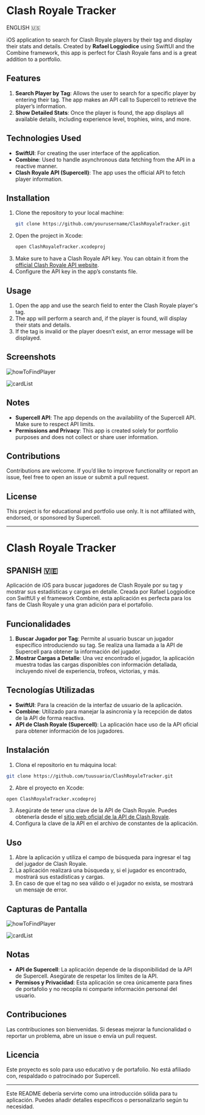 # Clash Royale Tracker


ENGLISH 🇺🇸

iOS application to search for Clash Royale players by their tag and display their stats and details. Created by **Rafael Loggiodice** using SwiftUI and the Combine framework, this app is perfect for Clash Royale fans and is a great addition to a portfolio.

## Features

1. **Search Player by Tag**: Allows the user to search for a specific player by entering their tag. The app makes an API call to Supercell to retrieve the player’s information.
2. **Show Detailed Stats**: Once the player is found, the app displays all available details, including experience level, trophies, wins, and more.

## Technologies Used

- **SwiftUI**: For creating the user interface of the application.
- **Combine**: Used to handle asynchronous data fetching from the API in a reactive manner.
- **Clash Royale API (Supercell)**: The app uses the official API to fetch player information.

## Installation

1. Clone the repository to your local machine:
    ```bash
    git clone https://github.com/yourusername/ClashRoyaleTracker.git
    ```
2. Open the project in Xcode:
    ```bash
    open ClashRoyaleTracker.xcodeproj
    ```
3. Make sure to have a Clash Royale API key. You can obtain it from the [official Clash Royale API website](https://developer.clashroyale.com).
4. Configure the API key in the app’s constants file.

## Usage

1. Open the app and use the search field to enter the Clash Royale player's tag.
2. The app will perform a search and, if the player is found, will display their stats and details.
3. If the tag is invalid or the player doesn’t exist, an error message will be displayed.

## Screenshots

![howToFindPlayer](https://github.com/user-attachments/assets/478d0b2a-009d-4889-ac6e-7c4b9d3f1dcd)

![cardList](https://github.com/user-attachments/assets/3031746e-a977-4517-ac8f-751befa7c1d7)


## Notes

- **Supercell API**: The app depends on the availability of the Supercell API. Make sure to respect API limits.
- **Permissions and Privacy**: This app is created solely for portfolio purposes and does not collect or share user information.

## Contributions

Contributions are welcome. If you’d like to improve functionality or report an issue, feel free to open an issue or submit a pull request.

## License

This project is for educational and portfolio use only. It is not affiliated with, endorsed, or sponsored by Supercell.

---

# Clash Royale Tracker

SPANISH 🇻🇪
---

Aplicación de iOS para buscar jugadores de Clash Royale por su tag y mostrar sus estadísticas y cargas en detalle. Creada por Rafael Loggiodice con SwiftUI y el framework Combine, esta aplicación es perfecta para los fans de Clash Royale y una gran adición para el portafolio.

## Funcionalidades

1. **Buscar Jugador por Tag**: Permite al usuario buscar un jugador específico introduciendo su tag. Se realiza una llamada a la API de Supercell para obtener la información del jugador.
2. **Mostrar Cargas a Detalle**: Una vez encontrado el jugador, la aplicación muestra todas las cargas disponibles con información detallada, incluyendo nivel de experiencia, trofeos, victorias, y más.

## Tecnologías Utilizadas

- **SwiftUI**: Para la creación de la interfaz de usuario de la aplicación.
- **Combine**: Utilizado para manejar la asincronía y la recepción de datos de la API de forma reactiva.
- **API de Clash Royale (Supercell)**: La aplicación hace uso de la API oficial para obtener información de los jugadores.

## Instalación

1. Clona el repositorio en tu máquina local:
```bash
git clone https://github.com/tuusuario/ClashRoyaleTracker.git
```
2. Abre el proyecto en Xcode:
```bash
open ClashRoyaleTracker.xcodeproj
```
3. Asegúrate de tener una clave de la API de Clash Royale. Puedes obtenerla desde el [sitio web oficial de la API de Clash Royale](https://developer.clashroyale.com).
4. Configura la clave de la API en el archivo de constantes de la aplicación.

## Uso

1. Abre la aplicación y utiliza el campo de búsqueda para ingresar el tag del jugador de Clash Royale.
2. La aplicación realizará una búsqueda y, si el jugador es encontrado, mostrará sus estadísticas y cargas.
3. En caso de que el tag no sea válido o el jugador no exista, se mostrará un mensaje de error.

## Capturas de Pantalla

![howToFindPlayer](https://github.com/user-attachments/assets/478d0b2a-009d-4889-ac6e-7c4b9d3f1dcd)

![cardList](https://github.com/user-attachments/assets/3031746e-a977-4517-ac8f-751befa7c1d7)

## Notas

- **API de Supercell**: La aplicación depende de la disponibilidad de la API de Supercell. Asegúrate de respetar los límites de la API.
- **Permisos y Privacidad**: Esta aplicación se crea únicamente para fines de portafolio y no recopila ni comparte información personal del usuario.

## Contribuciones

Las contribuciones son bienvenidas. Si deseas mejorar la funcionalidad o reportar un problema, abre un issue o envía un pull request.

## Licencia

Este proyecto es solo para uso educativo y de portafolio. No está afiliado con, respaldado o patrocinado por Supercell.

--- 

Este README debería servirte como una introducción sólida para tu aplicación. Puedes añadir detalles específicos o personalizarlo según tu necesidad.
